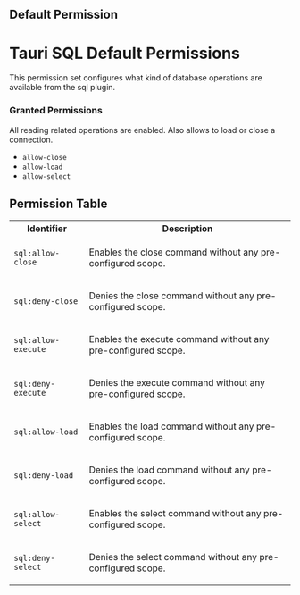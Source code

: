 ## Default Permission

# Tauri SQL Default Permissions

This permission set configures what kind of
database operations are available from the sql plugin.

### Granted Permissions

All reading related operations are enabled.
Also allows to load or close a connection.



- `allow-close`
- `allow-load`
- `allow-select`

## Permission Table 

<table>
<tr>
<th>Identifier</th>
<th>Description</th>
</tr>


<tr>
<td>

`sql:allow-close`

</td>
<td>

Enables the close command without any pre-configured scope.

</td>
</tr>

<tr>
<td>

`sql:deny-close`

</td>
<td>

Denies the close command without any pre-configured scope.

</td>
</tr>

<tr>
<td>

`sql:allow-execute`

</td>
<td>

Enables the execute command without any pre-configured scope.

</td>
</tr>

<tr>
<td>

`sql:deny-execute`

</td>
<td>

Denies the execute command without any pre-configured scope.

</td>
</tr>

<tr>
<td>

`sql:allow-load`

</td>
<td>

Enables the load command without any pre-configured scope.

</td>
</tr>

<tr>
<td>

`sql:deny-load`

</td>
<td>

Denies the load command without any pre-configured scope.

</td>
</tr>

<tr>
<td>

`sql:allow-select`

</td>
<td>

Enables the select command without any pre-configured scope.

</td>
</tr>

<tr>
<td>

`sql:deny-select`

</td>
<td>

Denies the select command without any pre-configured scope.

</td>
</tr>
</table>
